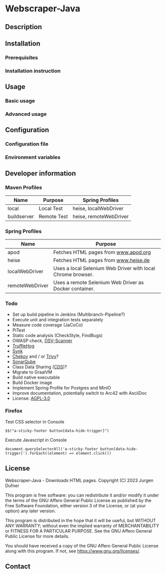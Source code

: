 # Webscraper-Java

## Description

## Installation

### Prerequisites

### Installation instruction

## Usage

### Basic usage

### Advanced usage

## Configuration

### Configuration file

### Environment variables

## Developer information

### Maven Profiles

| Name        | Purpose     | Spring Profiles        |
|-------------|-------------|------------------------|
| local       | Local Test  | heise, localWebDriver  |
| buildserver | Remote Test | heise, remoteWebDriver |

### Spring Profiles

| Name            | Purpose                                                     |
|-----------------|-------------------------------------------------------------|
| apod            | Fetches HTML pages from www.apod.org                        |
| heise           | Fetches HTML pages from www.heise.de                        |
| localWebDriver  | Uses a local Selenium Web Driver with local Chrome browser. |
| remoteWebDriver | Uses a remote Selenium Web Driver as Docker container.      |



### Todo

* Set up build pipeline in Jenkins (Multibranch-Pipeline?)
* Execute unit and integration tests separately
* Measure code coverage (JaCoCo)
* PiTest
* Static code analysis (CheckStyle, FindBugs)
* OWASP check, [OSV-Scanner](https://google.github.io/osv-scanner/)
* [TruffleHog](https://trufflesecurity.com/trufflehog)
* [Synk](https://snyk.io/)
* [Chekov](https://www.checkov.io/) and / or [Trivy](https://github.com/aquasecurity/trivy)?
* [SonarQube](https://www.sonarsource.com/products/sonarqube/)
* Class Data Sharing ([CDS](https://docs.spring.io/spring-framework/reference/integration/cds.html))? 
* Migrate to GraalVM
* Build native executable
* Build Docker image
* Implement Spring Profile for Postgres and MinIO
* Improve documentation, potentially switch to Arc42 with AsciiDoc
* License: [AGPL-3.0](https://www.gnu.org/licenses/agpl-3.0)

### Firefox

Test CSS selector in Console

    $$("a-sticky-footer button[data-hide-trigger]")
 
Execute Javascript in Console

    document.querySelectorAll('a-sticky-footer button[data-hide-trigger]').forEach((element) => element.click())

## License

Webscraper-Java - Downloads HTML pages.
Copyright (C) 2023 Jurgen Dufner

This program is free software: you can redistribute it and/or modify
it under the terms of the GNU Affero General Public License as
published by the Free Software Foundation, either version 3 of the
License, or (at your option) any later version.

This program is distributed in the hope that it will be useful,
but WITHOUT ANY WARRANTY; without even the implied warranty of
MERCHANTABILITY or FITNESS FOR A PARTICULAR PURPOSE.  See the
GNU Affero General Public License for more details.

You should have received a copy of the GNU Affero General Public License
along with this program.  If not, see <https://www.gnu.org/licenses/>.

## Contact

